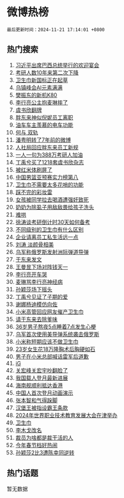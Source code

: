 # 微博热榜

`最后更新时间：2024-11-21 17:14:01 +0800`

## 热门搜索

1. [习近平出席巴西总统举行的欢迎宴会](https://m.weibo.cn/search?containerid=100103type%3D1%26t%3D10%26q%3D%23%E4%B9%A0%E8%BF%91%E5%B9%B3%E5%87%BA%E5%B8%AD%E5%B7%B4%E8%A5%BF%E6%80%BB%E7%BB%9F%E4%B8%BE%E8%A1%8C%E7%9A%84%E6%AC%A2%E8%BF%8E%E5%AE%B4%E4%BC%9A%23&stream_entry_id=51&isnewpage=1&extparam=seat%3D1%26pos%3D0%26stream_entry_id%3D51%26c_type%3D51%26filter_type%3Drealtimehot%26cate%3D10103%26q%3D%2523%25E4%25B9%25A0%25E8%25BF%2591%25E5%25B9%25B3%25E5%2587%25BA%25E5%25B8%25AD%25E5%25B7%25B4%25E8%25A5%25BF%25E6%2580%25BB%25E7%25BB%259F%25E4%25B8%25BE%25E8%25A1%258C%25E7%259A%2584%25E6%25AC%25A2%25E8%25BF%258E%25E5%25AE%25B4%25E4%25BC%259A%2523%26dgr%3D0%26display_time%3D1732180440%26pre_seqid%3D17321804405900722992137)
1. [考研人数10年来第二次下降](https://m.weibo.cn/search?containerid=100103type%3D1%26t%3D10%26q%3D%23%E8%80%83%E7%A0%94%E4%BA%BA%E6%95%B010%E5%B9%B4%E6%9D%A5%E7%AC%AC%E4%BA%8C%E6%AC%A1%E4%B8%8B%E9%99%8D%23&stream_entry_id=31&isnewpage=1&extparam=seat%3D1%26filter_type%3Drealtimehot%26c_type%3D31%26q%3D%2523%25E8%2580%2583%25E7%25A0%2594%25E4%25BA%25BA%25E6%2595%25B010%25E5%25B9%25B4%25E6%259D%25A5%25E7%25AC%25AC%25E4%25BA%258C%25E6%25AC%25A1%25E4%25B8%258B%25E9%2599%258D%2523%26dgr%3D0%26pos%3D0%26stream_entry_id%3D31%26realpos%3D1%26band_rank%3D1%26flag%3D1%26cate%3D5001%26lcate%3D5001%26display_time%3D1732180440%26pre_seqid%3D17321804405900722992137)
1. [卫生巾新国标正在起草](https://m.weibo.cn/search?containerid=100103type%3D1%26t%3D10%26q%3D%23%E5%8D%AB%E7%94%9F%E5%B7%BE%E6%96%B0%E5%9B%BD%E6%A0%87%E6%AD%A3%E5%9C%A8%E8%B5%B7%E8%8D%89%23&stream_entry_id=31&isnewpage=1&extparam=seat%3D1%26filter_type%3Drealtimehot%26c_type%3D31%26q%3D%2523%25E5%258D%25AB%25E7%2594%259F%25E5%25B7%25BE%25E6%2596%25B0%25E5%259B%25BD%25E6%25A0%2587%25E6%25AD%25A3%25E5%259C%25A8%25E8%25B5%25B7%25E8%258D%2589%2523%26dgr%3D0%26pos%3D1%26stream_entry_id%3D31%26realpos%3D2%26band_rank%3D2%26flag%3D1%26cate%3D5001%26lcate%3D5001%26display_time%3D1732180440%26pre_seqid%3D17321804405900722992137)
1. [乌镇峰会AI元素满满](https://m.weibo.cn/search?containerid=100103type%3D1%26t%3D10%26q%3D%23%E4%B9%8C%E9%95%87%E5%B3%B0%E4%BC%9AAI%E5%85%83%E7%B4%A0%E6%BB%A1%E6%BB%A1%23&stream_entry_id=31&isnewpage=1&extparam=seat%3D1%26filter_type%3Drealtimehot%26c_type%3D31%26q%3D%2523%25E4%25B9%258C%25E9%2595%2587%25E5%25B3%25B0%25E4%25BC%259AAI%25E5%2585%2583%25E7%25B4%25A0%25E6%25BB%25A1%25E6%25BB%25A1%2523%26dgr%3D0%26pos%3D2%26stream_entry_id%3D31%26realpos%3D3%26band_rank%3D3%26flag%3D1%26cate%3D5001%26lcate%3D5001%26display_time%3D1732180440%26pre_seqid%3D17321804405900722992137)
1. [樊振东的新机K80](https://m.weibo.cn/search?containerid=100103type%3D1%26t%3D10%26q%3D%23%E6%A8%8A%E6%8C%AF%E4%B8%9C%E7%9A%84%E6%96%B0%E6%9C%BAK80%23&stream_entry_id=31&isnewpage=1&extparam=seat%3D1%26pos%3D3%26c_type%3D31%26cate%3D5001%26dgr%3D0%26filter_type%3Drealtimehot%26topic_ad%3D1%26stream_entry_id%3D31%26adid%3D264787%26band_rank%3D4%26q%3D%2523%25E6%25A8%258A%25E6%258C%25AF%25E4%25B8%259C%25E7%259A%2584%25E6%2596%25B0%25E6%259C%25BAK80%2523%26lcate%3D5001%26is_ad_pos%3D1%26display_time%3D1732180440%26pre_seqid%3D17321804405900722992137)
1. [李行亮公主抱麦琳摔了](https://m.weibo.cn/search?containerid=100103type%3D1%26t%3D10%26q%3D%23%E6%9D%8E%E8%A1%8C%E4%BA%AE%E5%85%AC%E4%B8%BB%E6%8A%B1%E9%BA%A6%E7%90%B3%E6%91%94%E4%BA%86%23&stream_entry_id=31&isnewpage=1&extparam=seat%3D1%26filter_type%3Drealtimehot%26c_type%3D31%26q%3D%2523%25E6%259D%258E%25E8%25A1%258C%25E4%25BA%25AE%25E5%2585%25AC%25E4%25B8%25BB%25E6%258A%25B1%25E9%25BA%25A6%25E7%2590%25B3%25E6%2591%2594%25E4%25BA%2586%2523%26dgr%3D0%26pos%3D4%26stream_entry_id%3D31%26realpos%3D4%26band_rank%3D4%26flag%3D2%26cate%3D5001%26lcate%3D5001%26display_time%3D1732180440%26pre_seqid%3D17321804405900722992137)
1. [虞书欣翻牌](https://m.weibo.cn/search?containerid=100103type%3D1%26t%3D10%26q%3D%E8%99%9E%E4%B9%A6%E6%AC%A3%E7%BF%BB%E7%89%8C&stream_entry_id=31&isnewpage=1&extparam=seat%3D1%26filter_type%3Drealtimehot%26c_type%3D31%26q%3D%25E8%2599%259E%25E4%25B9%25A6%25E6%25AC%25A3%25E7%25BF%25BB%25E7%2589%258C%26dgr%3D0%26pos%3D5%26stream_entry_id%3D31%26realpos%3D5%26band_rank%3D5%26flag%3D1%26cate%3D5001%26lcate%3D5001%26display_time%3D1732180440%26pre_seqid%3D17321804405900722992137)
1. [胖东来神似倪妮员工离职](https://m.weibo.cn/search?containerid=100103type%3D1%26t%3D10%26q%3D%23%E8%83%96%E4%B8%9C%E6%9D%A5%E7%A5%9E%E4%BC%BC%E5%80%AA%E5%A6%AE%E5%91%98%E5%B7%A5%E7%A6%BB%E8%81%8C%23&stream_entry_id=31&isnewpage=1&extparam=seat%3D1%26filter_type%3Drealtimehot%26c_type%3D31%26q%3D%2523%25E8%2583%2596%25E4%25B8%259C%25E6%259D%25A5%25E7%25A5%259E%25E4%25BC%25BC%25E5%2580%25AA%25E5%25A6%25AE%25E5%2591%2598%25E5%25B7%25A5%25E7%25A6%25BB%25E8%2581%258C%2523%26dgr%3D0%26pos%3D6%26stream_entry_id%3D31%26realpos%3D6%26band_rank%3D6%26flag%3D2%26cate%3D5001%26lcate%3D5001%26display_time%3D1732180440%26pre_seqid%3D17321804405900722992137)
1. [油车车主羡慕的电车功能](https://m.weibo.cn/search?containerid=100103type%3D1%26t%3D10%26q%3D%23%E6%B2%B9%E8%BD%A6%E8%BD%A6%E4%B8%BB%E7%BE%A1%E6%85%95%E7%9A%84%E7%94%B5%E8%BD%A6%E5%8A%9F%E8%83%BD%23&stream_entry_id=31&isnewpage=1&extparam=seat%3D1%26filter_type%3Drealtimehot%26c_type%3D31%26cate%3D5001%26dgr%3D0%26adid%3D264809%26stream_entry_id%3D31%26lcate%3D5001%26band_rank%3D7%26q%3D%2523%25E6%25B2%25B9%25E8%25BD%25A6%25E8%25BD%25A6%25E4%25B8%25BB%25E7%25BE%25A1%25E6%2585%2595%25E7%259A%2584%25E7%2594%25B5%25E8%25BD%25A6%25E5%258A%259F%25E8%2583%25BD%2523%26pos%3D7%26is_ad_pos%3D1%26display_time%3D1732180440%26pre_seqid%3D17321804405900722992137)
1. [何与 双轨](https://m.weibo.cn/search?containerid=100103type%3D1%26t%3D10%26q%3D%E4%BD%95%E4%B8%8E+%E5%8F%8C%E8%BD%A8&stream_entry_id=31&isnewpage=1&extparam=seat%3D1%26filter_type%3Drealtimehot%26c_type%3D31%26q%3D%25E4%25BD%2595%25E4%25B8%258E%2520%25E5%258F%258C%25E8%25BD%25A8%26dgr%3D0%26pos%3D8%26stream_entry_id%3D31%26realpos%3D7%26band_rank%3D7%26flag%3D2%26cate%3D5001%26lcate%3D5001%26display_time%3D1732180440%26pre_seqid%3D17321804405900722992137)
1. [潘粤明转了7年前的微博](https://m.weibo.cn/search?containerid=100103type%3D1%26t%3D10%26q%3D%23%E6%BD%98%E7%B2%A4%E6%98%8E%E8%BD%AC%E4%BA%867%E5%B9%B4%E5%89%8D%E7%9A%84%E5%BE%AE%E5%8D%9A%23&stream_entry_id=31&isnewpage=1&extparam=seat%3D1%26filter_type%3Drealtimehot%26c_type%3D31%26q%3D%2523%25E6%25BD%2598%25E7%25B2%25A4%25E6%2598%258E%25E8%25BD%25AC%25E4%25BA%25867%25E5%25B9%25B4%25E5%2589%258D%25E7%259A%2584%25E5%25BE%25AE%25E5%258D%259A%2523%26dgr%3D0%26pos%3D9%26stream_entry_id%3D31%26realpos%3D8%26band_rank%3D8%26flag%3D1%26cate%3D5001%26lcate%3D5001%26display_time%3D1732180440%26pre_seqid%3D17321804405900722992137)
1. [人社局回应胖东来员工新规](https://m.weibo.cn/search?containerid=100103type%3D1%26t%3D10%26q%3D%23%E4%BA%BA%E7%A4%BE%E5%B1%80%E5%9B%9E%E5%BA%94%E8%83%96%E4%B8%9C%E6%9D%A5%E5%91%98%E5%B7%A5%E6%96%B0%E8%A7%84%23&stream_entry_id=31&isnewpage=1&extparam=seat%3D1%26filter_type%3Drealtimehot%26c_type%3D31%26q%3D%2523%25E4%25BA%25BA%25E7%25A4%25BE%25E5%25B1%2580%25E5%259B%259E%25E5%25BA%2594%25E8%2583%2596%25E4%25B8%259C%25E6%259D%25A5%25E5%2591%2598%25E5%25B7%25A5%25E6%2596%25B0%25E8%25A7%2584%2523%26dgr%3D0%26pos%3D10%26stream_entry_id%3D31%26realpos%3D9%26band_rank%3D9%26flag%3D0%26cate%3D5001%26lcate%3D5001%26display_time%3D1732180440%26pre_seqid%3D17321804405900722992137)
1. [一人一句为388万考研人加油](https://m.weibo.cn/search?containerid=100103type%3D1%26t%3D10%26q%3D%23%E4%B8%80%E4%BA%BA%E4%B8%80%E5%8F%A5%E4%B8%BA388%E4%B8%87%E8%80%83%E7%A0%94%E4%BA%BA%E5%8A%A0%E6%B2%B9%23&stream_entry_id=31&isnewpage=1&extparam=seat%3D1%26filter_type%3Drealtimehot%26c_type%3D31%26q%3D%2523%25E4%25B8%2580%25E4%25BA%25BA%25E4%25B8%2580%25E5%258F%25A5%25E4%25B8%25BA388%25E4%25B8%2587%25E8%2580%2583%25E7%25A0%2594%25E4%25BA%25BA%25E5%258A%25A0%25E6%25B2%25B9%2523%26dgr%3D0%26pos%3D11%26stream_entry_id%3D31%26realpos%3D10%26band_rank%3D10%26flag%3D0%26cate%3D5001%26lcate%3D5001%26display_time%3D1732180440%26pre_seqid%3D17321804405900722992137)
1. [丁禹兮买了1218套虞书欣杂志](https://m.weibo.cn/search?containerid=100103type%3D1%26t%3D10%26q%3D%23%E4%B8%81%E7%A6%B9%E5%85%AE%E4%B9%B0%E4%BA%861218%E5%A5%97%E8%99%9E%E4%B9%A6%E6%AC%A3%E6%9D%82%E5%BF%97%23&stream_entry_id=31&isnewpage=1&extparam=seat%3D1%26filter_type%3Drealtimehot%26c_type%3D31%26q%3D%2523%25E4%25B8%2581%25E7%25A6%25B9%25E5%2585%25AE%25E4%25B9%25B0%25E4%25BA%25861218%25E5%25A5%2597%25E8%2599%259E%25E4%25B9%25A6%25E6%25AC%25A3%25E6%259D%2582%25E5%25BF%2597%2523%26dgr%3D0%26pos%3D12%26stream_entry_id%3D31%26realpos%3D11%26band_rank%3D11%26flag%3D1%26cate%3D5001%26lcate%3D5001%26display_time%3D1732180440%26pre_seqid%3D17321804405900722992137)
1. [被红米体刷屏了](https://m.weibo.cn/search?containerid=100103type%3D1%26t%3D10%26q%3D%23%E8%A2%AB%E7%BA%A2%E7%B1%B3%E4%BD%93%E5%88%B7%E5%B1%8F%E4%BA%86%23&stream_entry_id=31&isnewpage=1&extparam=seat%3D1%26filter_type%3Drealtimehot%26c_type%3D31%26q%3D%2523%25E8%25A2%25AB%25E7%25BA%25A2%25E7%25B1%25B3%25E4%25BD%2593%25E5%2588%25B7%25E5%25B1%258F%25E4%25BA%2586%2523%26dgr%3D0%26pos%3D13%26adid%3D264759%26stream_entry_id%3D31%26realpos%3D12%26band_rank%3D12%26flag%3D0%26cate%3D5001%26lcate%3D5001%26display_time%3D1732180440%26pre_seqid%3D17321804405900722992137)
1. [中国男篮亚预赛实力榜第八](https://m.weibo.cn/search?containerid=100103type%3D1%26t%3D10%26q%3D%23%E4%B8%AD%E5%9B%BD%E7%94%B7%E7%AF%AE%E4%BA%9A%E9%A2%84%E8%B5%9B%E5%AE%9E%E5%8A%9B%E6%A6%9C%E7%AC%AC%E5%85%AB%23&stream_entry_id=31&isnewpage=1&extparam=seat%3D1%26filter_type%3Drealtimehot%26c_type%3D31%26q%3D%2523%25E4%25B8%25AD%25E5%259B%25BD%25E7%2594%25B7%25E7%25AF%25AE%25E4%25BA%259A%25E9%25A2%2584%25E8%25B5%259B%25E5%25AE%259E%25E5%258A%259B%25E6%25A6%259C%25E7%25AC%25AC%25E5%2585%25AB%2523%26dgr%3D0%26pos%3D14%26stream_entry_id%3D31%26realpos%3D13%26band_rank%3D13%26flag%3D1%26cate%3D5001%26lcate%3D5001%26display_time%3D1732180440%26pre_seqid%3D17321804405900722992137)
1. [卫生巾不需要太多花哨的功能](https://m.weibo.cn/search?containerid=100103type%3D1%26t%3D10%26q%3D%23%E5%8D%AB%E7%94%9F%E5%B7%BE%E4%B8%8D%E9%9C%80%E8%A6%81%E5%A4%AA%E5%A4%9A%E8%8A%B1%E5%93%A8%E7%9A%84%E5%8A%9F%E8%83%BD%23&stream_entry_id=31&isnewpage=1&extparam=seat%3D1%26filter_type%3Drealtimehot%26c_type%3D31%26q%3D%2523%25E5%258D%25AB%25E7%2594%259F%25E5%25B7%25BE%25E4%25B8%258D%25E9%259C%2580%25E8%25A6%2581%25E5%25A4%25AA%25E5%25A4%259A%25E8%258A%25B1%25E5%2593%25A8%25E7%259A%2584%25E5%258A%259F%25E8%2583%25BD%2523%26dgr%3D0%26pos%3D15%26stream_entry_id%3D31%26realpos%3D14%26band_rank%3D14%26flag%3D1%26cate%3D5001%26lcate%3D5001%26display_time%3D1732180440%26pre_seqid%3D17321804405900722992137)
1. [踩不完的彩妆雷](https://m.weibo.cn/search?containerid=100103type%3D1%26t%3D10%26q%3D%23%E8%B8%A9%E4%B8%8D%E5%AE%8C%E7%9A%84%E5%BD%A9%E5%A6%86%E9%9B%B7%23&stream_entry_id=31&isnewpage=1&extparam=seat%3D1%26filter_type%3Drealtimehot%26c_type%3D31%26q%3D%2523%25E8%25B8%25A9%25E4%25B8%258D%25E5%25AE%258C%25E7%259A%2584%25E5%25BD%25A9%25E5%25A6%2586%25E9%259B%25B7%2523%26dgr%3D0%26pos%3D16%26adid%3D264853%26stream_entry_id%3D31%26realpos%3D15%26band_rank%3D15%26flag%3D0%26cate%3D5001%26lcate%3D5001%26display_time%3D1732180440%26pre_seqid%3D17321804405900722992137)
1. [女孩被同学拉去喝酒遭强奸致死](https://m.weibo.cn/search?containerid=100103type%3D1%26t%3D10%26q%3D%23%E5%A5%B3%E5%AD%A9%E8%A2%AB%E5%90%8C%E5%AD%A6%E6%8B%89%E5%8E%BB%E5%96%9D%E9%85%92%E9%81%AD%E5%BC%BA%E5%A5%B8%E8%87%B4%E6%AD%BB%23&stream_entry_id=31&isnewpage=1&extparam=seat%3D1%26filter_type%3Drealtimehot%26c_type%3D31%26q%3D%2523%25E5%25A5%25B3%25E5%25AD%25A9%25E8%25A2%25AB%25E5%2590%258C%25E5%25AD%25A6%25E6%258B%2589%25E5%258E%25BB%25E5%2596%259D%25E9%2585%2592%25E9%2581%25AD%25E5%25BC%25BA%25E5%25A5%25B8%25E8%2587%25B4%25E6%25AD%25BB%2523%26dgr%3D0%26pos%3D17%26stream_entry_id%3D31%26realpos%3D16%26band_rank%3D16%26flag%3D0%26cate%3D5001%26lcate%3D5001%26display_time%3D1732180440%26pre_seqid%3D17321804405900722992137)
1. [奶奶为除虱子用敌敌畏给孩子洗头](https://m.weibo.cn/search?containerid=100103type%3D1%26t%3D10%26q%3D%23%E5%A5%B6%E5%A5%B6%E4%B8%BA%E9%99%A4%E8%99%B1%E5%AD%90%E7%94%A8%E6%95%8C%E6%95%8C%E7%95%8F%E7%BB%99%E5%AD%A9%E5%AD%90%E6%B4%97%E5%A4%B4%23&stream_entry_id=31&isnewpage=1&extparam=seat%3D1%26filter_type%3Drealtimehot%26c_type%3D31%26q%3D%2523%25E5%25A5%25B6%25E5%25A5%25B6%25E4%25B8%25BA%25E9%2599%25A4%25E8%2599%25B1%25E5%25AD%2590%25E7%2594%25A8%25E6%2595%258C%25E6%2595%258C%25E7%2595%258F%25E7%25BB%2599%25E5%25AD%25A9%25E5%25AD%2590%25E6%25B4%2597%25E5%25A4%25B4%2523%26dgr%3D0%26pos%3D18%26stream_entry_id%3D31%26realpos%3D17%26band_rank%3D17%26flag%3D1%26cate%3D5001%26lcate%3D5001%26display_time%3D1732180440%26pre_seqid%3D17321804405900722992137)
1. [难哄](https://m.weibo.cn/search?containerid=100103type%3D1%26t%3D10%26q%3D%E9%9A%BE%E5%93%84&stream_entry_id=31&isnewpage=1&extparam=seat%3D1%26filter_type%3Drealtimehot%26c_type%3D31%26q%3D%25E9%259A%25BE%25E5%2593%2584%26dgr%3D0%26pos%3D19%26stream_entry_id%3D31%26realpos%3D18%26band_rank%3D18%26flag%3D2%26cate%3D5001%26lcate%3D5001%26display_time%3D1732180440%26pre_seqid%3D17321804405900722992137)
1. [徐涛谈考研倒计时30天如何备考](https://m.weibo.cn/search?containerid=100103type%3D1%26t%3D10%26q%3D%23%E5%BE%90%E6%B6%9B%E8%B0%88%E8%80%83%E7%A0%94%E5%80%92%E8%AE%A1%E6%97%B630%E5%A4%A9%E5%A6%82%E4%BD%95%E5%A4%87%E8%80%83%23&stream_entry_id=31&isnewpage=1&extparam=seat%3D1%26filter_type%3Drealtimehot%26c_type%3D31%26q%3D%2523%25E5%25BE%2590%25E6%25B6%259B%25E8%25B0%2588%25E8%2580%2583%25E7%25A0%2594%25E5%2580%2592%25E8%25AE%25A1%25E6%2597%25B630%25E5%25A4%25A9%25E5%25A6%2582%25E4%25BD%2595%25E5%25A4%2587%25E8%2580%2583%2523%26dgr%3D0%26pos%3D20%26stream_entry_id%3D31%26realpos%3D19%26band_rank%3D19%26flag%3D1%26cate%3D5001%26lcate%3D5001%26display_time%3D1732180440%26pre_seqid%3D17321804405900722992137)
1. [不同级别的卫生巾有什么区别](https://m.weibo.cn/search?containerid=100103type%3D1%26t%3D10%26q%3D%23%E4%B8%8D%E5%90%8C%E7%BA%A7%E5%88%AB%E7%9A%84%E5%8D%AB%E7%94%9F%E5%B7%BE%E6%9C%89%E4%BB%80%E4%B9%88%E5%8C%BA%E5%88%AB%23&stream_entry_id=31&isnewpage=1&extparam=seat%3D1%26filter_type%3Drealtimehot%26c_type%3D31%26q%3D%2523%25E4%25B8%258D%25E5%2590%258C%25E7%25BA%25A7%25E5%2588%25AB%25E7%259A%2584%25E5%258D%25AB%25E7%2594%259F%25E5%25B7%25BE%25E6%259C%2589%25E4%25BB%2580%25E4%25B9%2588%25E5%258C%25BA%25E5%2588%25AB%2523%26dgr%3D0%26pos%3D21%26stream_entry_id%3D31%26realpos%3D20%26band_rank%3D20%26flag%3D1%26cate%3D5001%26lcate%3D5001%26display_time%3D1732180440%26pre_seqid%3D17321804405900722992137)
1. [企业请离员工私生活远一点](https://m.weibo.cn/search?containerid=100103type%3D1%26t%3D10%26q%3D%23%E4%BC%81%E4%B8%9A%E8%AF%B7%E7%A6%BB%E5%91%98%E5%B7%A5%E7%A7%81%E7%94%9F%E6%B4%BB%E8%BF%9C%E4%B8%80%E7%82%B9%23&stream_entry_id=31&isnewpage=1&extparam=seat%3D1%26filter_type%3Drealtimehot%26c_type%3D31%26q%3D%2523%25E4%25BC%2581%25E4%25B8%259A%25E8%25AF%25B7%25E7%25A6%25BB%25E5%2591%2598%25E5%25B7%25A5%25E7%25A7%2581%25E7%2594%259F%25E6%25B4%25BB%25E8%25BF%259C%25E4%25B8%2580%25E7%2582%25B9%2523%26dgr%3D0%26pos%3D22%26stream_entry_id%3D31%26realpos%3D21%26band_rank%3D21%26flag%3D2%26cate%3D5001%26lcate%3D5001%26display_time%3D1732180440%26pre_seqid%3D17321804405900722992137)
1. [刘涛 淡颜骨相美](https://m.weibo.cn/search?containerid=100103type%3D1%26t%3D10%26q%3D%E5%88%98%E6%B6%9B+%E6%B7%A1%E9%A2%9C%E9%AA%A8%E7%9B%B8%E7%BE%8E&stream_entry_id=31&isnewpage=1&extparam=seat%3D1%26filter_type%3Drealtimehot%26c_type%3D31%26q%3D%25E5%2588%2598%25E6%25B6%259B%2520%25E6%25B7%25A1%25E9%25A2%259C%25E9%25AA%25A8%25E7%259B%25B8%25E7%25BE%258E%26dgr%3D0%26pos%3D23%26stream_entry_id%3D31%26realpos%3D22%26band_rank%3D22%26flag%3D1%26cate%3D5001%26lcate%3D5001%26display_time%3D1732180440%26pre_seqid%3D17321804405900722992137)
1. [乌军称俄罗斯发射洲际弹道导弹](https://m.weibo.cn/search?containerid=100103type%3D1%26t%3D10%26q%3D%23%E4%B9%8C%E5%86%9B%E7%A7%B0%E4%BF%84%E7%BD%97%E6%96%AF%E5%8F%91%E5%B0%84%E6%B4%B2%E9%99%85%E5%BC%B9%E9%81%93%E5%AF%BC%E5%BC%B9%23&stream_entry_id=31&isnewpage=1&extparam=seat%3D1%26filter_type%3Drealtimehot%26c_type%3D31%26q%3D%2523%25E4%25B9%258C%25E5%2586%259B%25E7%25A7%25B0%25E4%25BF%2584%25E7%25BD%2597%25E6%2596%25AF%25E5%258F%2591%25E5%25B0%2584%25E6%25B4%25B2%25E9%2599%2585%25E5%25BC%25B9%25E9%2581%2593%25E5%25AF%25BC%25E5%25BC%25B9%2523%26dgr%3D0%26pos%3D24%26stream_entry_id%3D31%26realpos%3D23%26band_rank%3D23%26flag%3D1%26cate%3D5001%26lcate%3D5001%26display_time%3D1732180440%26pre_seqid%3D17321804405900722992137)
1. [于东来发文](https://m.weibo.cn/search?containerid=100103type%3D1%26t%3D10%26q%3D%23%E4%BA%8E%E4%B8%9C%E6%9D%A5%E5%8F%91%E6%96%87%23&stream_entry_id=31&isnewpage=1&extparam=seat%3D1%26filter_type%3Drealtimehot%26c_type%3D31%26q%3D%2523%25E4%25BA%258E%25E4%25B8%259C%25E6%259D%25A5%25E5%258F%2591%25E6%2596%2587%2523%26dgr%3D0%26pos%3D25%26stream_entry_id%3D31%26realpos%3D24%26band_rank%3D24%26flag%3D0%26cate%3D5001%26lcate%3D5001%26display_time%3D1732180440%26pre_seqid%3D17321804405900722992137)
1. [王曼昱下场对阵钱天一](https://m.weibo.cn/search?containerid=100103type%3D1%26t%3D10%26q%3D%23%E7%8E%8B%E6%9B%BC%E6%98%B1%E4%B8%8B%E5%9C%BA%E5%AF%B9%E9%98%B5%E9%92%B1%E5%A4%A9%E4%B8%80%23&stream_entry_id=31&isnewpage=1&extparam=seat%3D1%26filter_type%3Drealtimehot%26c_type%3D31%26q%3D%2523%25E7%258E%258B%25E6%259B%25BC%25E6%2598%25B1%25E4%25B8%258B%25E5%259C%25BA%25E5%25AF%25B9%25E9%2598%25B5%25E9%2592%25B1%25E5%25A4%25A9%25E4%25B8%2580%2523%26dgr%3D0%26pos%3D26%26stream_entry_id%3D31%26realpos%3D25%26band_rank%3D25%26flag%3D1%26cate%3D5001%26lcate%3D5001%26display_time%3D1732180440%26pre_seqid%3D17321804405900722992137)
1. [李行亮开车哭](https://m.weibo.cn/search?containerid=100103type%3D1%26t%3D10%26q%3D%E6%9D%8E%E8%A1%8C%E4%BA%AE%E5%BC%80%E8%BD%A6%E5%93%AD&stream_entry_id=31&isnewpage=1&extparam=seat%3D1%26filter_type%3Drealtimehot%26c_type%3D31%26q%3D%25E6%259D%258E%25E8%25A1%258C%25E4%25BA%25AE%25E5%25BC%2580%25E8%25BD%25A6%25E5%2593%25AD%26dgr%3D0%26pos%3D27%26stream_entry_id%3D31%26realpos%3D26%26band_rank%3D26%26flag%3D0%26cate%3D5001%26lcate%3D5001%26display_time%3D1732180440%26pre_seqid%3D17321804405900722992137)
1. [麦琳骂李行亮神经病](https://m.weibo.cn/search?containerid=100103type%3D1%26t%3D10%26q%3D%23%E9%BA%A6%E7%90%B3%E9%AA%82%E6%9D%8E%E8%A1%8C%E4%BA%AE%E7%A5%9E%E7%BB%8F%E7%97%85%23&stream_entry_id=31&isnewpage=1&extparam=seat%3D1%26filter_type%3Drealtimehot%26c_type%3D31%26q%3D%2523%25E9%25BA%25A6%25E7%2590%25B3%25E9%25AA%2582%25E6%259D%258E%25E8%25A1%258C%25E4%25BA%25AE%25E7%25A5%259E%25E7%25BB%258F%25E7%2597%2585%2523%26dgr%3D0%26pos%3D28%26stream_entry_id%3D31%26realpos%3D27%26band_rank%3D27%26flag%3D0%26cate%3D5001%26lcate%3D5001%26display_time%3D1732180440%26pre_seqid%3D17321804405900722992137)
1. [孙颖莎场下摇头](https://m.weibo.cn/search?containerid=100103type%3D1%26t%3D10%26q%3D%23%E5%AD%99%E9%A2%96%E8%8E%8E%E5%9C%BA%E4%B8%8B%E6%91%87%E5%A4%B4%23&stream_entry_id=31&isnewpage=1&extparam=seat%3D1%26filter_type%3Drealtimehot%26c_type%3D31%26q%3D%2523%25E5%25AD%2599%25E9%25A2%2596%25E8%258E%258E%25E5%259C%25BA%25E4%25B8%258B%25E6%2591%2587%25E5%25A4%25B4%2523%26dgr%3D0%26pos%3D29%26stream_entry_id%3D31%26realpos%3D28%26band_rank%3D28%26flag%3D0%26cate%3D5001%26lcate%3D5001%26display_time%3D1732180440%26pre_seqid%3D17321804405900722992137)
1. [丁禹兮见证了子期的爱](https://m.weibo.cn/search?containerid=100103type%3D1%26t%3D10%26q%3D%23%E4%B8%81%E7%A6%B9%E5%85%AE%E8%A7%81%E8%AF%81%E4%BA%86%E5%AD%90%E6%9C%9F%E7%9A%84%E7%88%B1%23&stream_entry_id=31&isnewpage=1&extparam=seat%3D1%26filter_type%3Drealtimehot%26c_type%3D31%26q%3D%2523%25E4%25B8%2581%25E7%25A6%25B9%25E5%2585%25AE%25E8%25A7%2581%25E8%25AF%2581%25E4%25BA%2586%25E5%25AD%2590%25E6%259C%259F%25E7%259A%2584%25E7%2588%25B1%2523%26dgr%3D0%26pos%3D30%26stream_entry_id%3D31%26realpos%3D29%26band_rank%3D29%26flag%3D1%26cate%3D5001%26lcate%3D5001%26display_time%3D1732180440%26pre_seqid%3D17321804405900722992137)
1. [谢娜杨迪模仿向佐](https://m.weibo.cn/search?containerid=100103type%3D1%26t%3D10%26q%3D%23%E8%B0%A2%E5%A8%9C%E6%9D%A8%E8%BF%AA%E6%A8%A1%E4%BB%BF%E5%90%91%E4%BD%90%23&stream_entry_id=31&isnewpage=1&extparam=seat%3D1%26filter_type%3Drealtimehot%26c_type%3D31%26q%3D%2523%25E8%25B0%25A2%25E5%25A8%259C%25E6%259D%25A8%25E8%25BF%25AA%25E6%25A8%25A1%25E4%25BB%25BF%25E5%2590%2591%25E4%25BD%2590%2523%26dgr%3D0%26pos%3D31%26stream_entry_id%3D31%26realpos%3D30%26band_rank%3D30%26flag%3D1%26cate%3D5001%26lcate%3D5001%26display_time%3D1732180440%26pre_seqid%3D17321804405900722992137)
1. [小米高管回应网友催产卫生巾](https://m.weibo.cn/search?containerid=100103type%3D1%26t%3D10%26q%3D%23%E5%B0%8F%E7%B1%B3%E9%AB%98%E7%AE%A1%E5%9B%9E%E5%BA%94%E7%BD%91%E5%8F%8B%E5%82%AC%E4%BA%A7%E5%8D%AB%E7%94%9F%E5%B7%BE%23&stream_entry_id=31&isnewpage=1&extparam=seat%3D1%26filter_type%3Drealtimehot%26c_type%3D31%26q%3D%2523%25E5%25B0%258F%25E7%25B1%25B3%25E9%25AB%2598%25E7%25AE%25A1%25E5%259B%259E%25E5%25BA%2594%25E7%25BD%2591%25E5%258F%258B%25E5%2582%25AC%25E4%25BA%25A7%25E5%258D%25AB%25E7%2594%259F%25E5%25B7%25BE%2523%26dgr%3D0%26pos%3D32%26stream_entry_id%3D31%26realpos%3D31%26band_rank%3D31%26flag%3D0%26cate%3D5001%26lcate%3D5001%26display_time%3D1732180440%26pre_seqid%3D17321804405900722992137)
1. [请于东来去除爹味](https://m.weibo.cn/search?containerid=100103type%3D1%26t%3D10%26q%3D%23%E8%AF%B7%E4%BA%8E%E4%B8%9C%E6%9D%A5%E5%8E%BB%E9%99%A4%E7%88%B9%E5%91%B3%23&stream_entry_id=31&isnewpage=1&extparam=seat%3D1%26filter_type%3Drealtimehot%26c_type%3D31%26q%3D%2523%25E8%25AF%25B7%25E4%25BA%258E%25E4%25B8%259C%25E6%259D%25A5%25E5%258E%25BB%25E9%2599%25A4%25E7%2588%25B9%25E5%2591%25B3%2523%26dgr%3D0%26pos%3D33%26stream_entry_id%3D31%26realpos%3D32%26band_rank%3D32%26flag%3D1%26cate%3D5001%26lcate%3D5001%26display_time%3D1732180440%26pre_seqid%3D17321804405900722992137)
1. [36岁男子熬夜5点睡着7点发生心梗](https://m.weibo.cn/search?containerid=100103type%3D1%26t%3D10%26q%3D%2336%E5%B2%81%E7%94%B7%E5%AD%90%E7%86%AC%E5%A4%9C5%E7%82%B9%E7%9D%A1%E7%9D%807%E7%82%B9%E5%8F%91%E7%94%9F%E5%BF%83%E6%A2%97%23&stream_entry_id=31&isnewpage=1&extparam=seat%3D1%26filter_type%3Drealtimehot%26c_type%3D31%26q%3D%252336%25E5%25B2%2581%25E7%2594%25B7%25E5%25AD%2590%25E7%2586%25AC%25E5%25A4%259C5%25E7%2582%25B9%25E7%259D%25A1%25E7%259D%25807%25E7%2582%25B9%25E5%258F%2591%25E7%2594%259F%25E5%25BF%2583%25E6%25A2%2597%2523%26dgr%3D0%26pos%3D34%26stream_entry_id%3D31%26realpos%3D33%26band_rank%3D33%26flag%3D0%26cate%3D5001%26lcate%3D5001%26display_time%3D1732180440%26pre_seqid%3D17321804405900722992137)
1. [乌军首次使用美导弹系统袭击俄罗斯](https://m.weibo.cn/search?containerid=100103type%3D1%26t%3D10%26q%3D%E4%B9%8C%E5%86%9B%E9%A6%96%E6%AC%A1%E4%BD%BF%E7%94%A8%E7%BE%8E%E5%AF%BC%E5%BC%B9%E7%B3%BB%E7%BB%9F%E8%A2%AD%E5%87%BB%E4%BF%84%E7%BD%97%E6%96%AF&stream_entry_id=31&isnewpage=1&extparam=seat%3D1%26filter_type%3Drealtimehot%26c_type%3D31%26q%3D%25E4%25B9%258C%25E5%2586%259B%25E9%25A6%2596%25E6%25AC%25A1%25E4%25BD%25BF%25E7%2594%25A8%25E7%25BE%258E%25E5%25AF%25BC%25E5%25BC%25B9%25E7%25B3%25BB%25E7%25BB%259F%25E8%25A2%25AD%25E5%2587%25BB%25E4%25BF%2584%25E7%25BD%2597%25E6%2596%25AF%26dgr%3D0%26pos%3D35%26stream_entry_id%3D31%26realpos%3D34%26band_rank%3D34%26flag%3D0%26cate%3D5001%26lcate%3D5001%26display_time%3D1732180440%26pre_seqid%3D17321804405900722992137)
1. [小米称短期应该不做卫生巾](https://m.weibo.cn/search?containerid=100103type%3D1%26t%3D10%26q%3D%23%E5%B0%8F%E7%B1%B3%E7%A7%B0%E7%9F%AD%E6%9C%9F%E5%BA%94%E8%AF%A5%E4%B8%8D%E5%81%9A%E5%8D%AB%E7%94%9F%E5%B7%BE%23&stream_entry_id=31&isnewpage=1&extparam=seat%3D1%26filter_type%3Drealtimehot%26c_type%3D31%26q%3D%2523%25E5%25B0%258F%25E7%25B1%25B3%25E7%25A7%25B0%25E7%259F%25AD%25E6%259C%259F%25E5%25BA%2594%25E8%25AF%25A5%25E4%25B8%258D%25E5%2581%259A%25E5%258D%25AB%25E7%2594%259F%25E5%25B7%25BE%2523%26dgr%3D0%26pos%3D36%26stream_entry_id%3D31%26realpos%3D35%26band_rank%3D35%26flag%3D0%26cate%3D5001%26lcate%3D5001%26display_time%3D1732180440%26pre_seqid%3D17321804405900722992137)
1. [23岁女生花18万隆胸术后胸硬如石](https://m.weibo.cn/search?containerid=100103type%3D1%26t%3D10%26q%3D%2323%E5%B2%81%E5%A5%B3%E7%94%9F%E8%8A%B118%E4%B8%87%E9%9A%86%E8%83%B8%E6%9C%AF%E5%90%8E%E8%83%B8%E7%A1%AC%E5%A6%82%E7%9F%B3%23&stream_entry_id=31&isnewpage=1&extparam=seat%3D1%26filter_type%3Drealtimehot%26c_type%3D31%26q%3D%252323%25E5%25B2%2581%25E5%25A5%25B3%25E7%2594%259F%25E8%258A%25B118%25E4%25B8%2587%25E9%259A%2586%25E8%2583%25B8%25E6%259C%25AF%25E5%2590%258E%25E8%2583%25B8%25E7%25A1%25AC%25E5%25A6%2582%25E7%259F%25B3%2523%26dgr%3D0%26pos%3D37%26stream_entry_id%3D31%26realpos%3D36%26band_rank%3D36%26flag%3D0%26cate%3D5001%26lcate%3D5001%26display_time%3D1732180440%26pre_seqid%3D17321804405900722992137)
1. [男子在小米总部喊话雷军后道歉](https://m.weibo.cn/search?containerid=100103type%3D1%26t%3D10%26q%3D%23%E7%94%B7%E5%AD%90%E5%9C%A8%E5%B0%8F%E7%B1%B3%E6%80%BB%E9%83%A8%E5%96%8A%E8%AF%9D%E9%9B%B7%E5%86%9B%E5%90%8E%E9%81%93%E6%AD%89%23&stream_entry_id=31&isnewpage=1&extparam=seat%3D1%26filter_type%3Drealtimehot%26c_type%3D31%26q%3D%2523%25E7%2594%25B7%25E5%25AD%2590%25E5%259C%25A8%25E5%25B0%258F%25E7%25B1%25B3%25E6%2580%25BB%25E9%2583%25A8%25E5%2596%258A%25E8%25AF%259D%25E9%259B%25B7%25E5%2586%259B%25E5%2590%258E%25E9%2581%2593%25E6%25AD%2589%2523%26dgr%3D0%26pos%3D38%26stream_entry_id%3D31%26realpos%3D37%26band_rank%3D37%26flag%3D1%26cate%3D5001%26lcate%3D5001%26display_time%3D1732180440%26pre_seqid%3D17321804405900722992137)
1. [iG](https://m.weibo.cn/search?containerid=100103type%3D1%26t%3D10%26q%3DiG&stream_entry_id=31&isnewpage=1&extparam=seat%3D1%26filter_type%3Drealtimehot%26c_type%3D31%26q%3DiG%26dgr%3D0%26pos%3D39%26stream_entry_id%3D31%26realpos%3D38%26band_rank%3D38%26flag%3D0%26cate%3D5001%26lcate%3D5001%26display_time%3D1732180440%26pre_seqid%3D17321804405900722992137)
1. [关宏峰关宏宇吵翻脸了](https://m.weibo.cn/search?containerid=100103type%3D1%26t%3D10%26q%3D%E5%85%B3%E5%AE%8F%E5%B3%B0%E5%85%B3%E5%AE%8F%E5%AE%87%E5%90%B5%E7%BF%BB%E8%84%B8%E4%BA%86&stream_entry_id=31&isnewpage=1&extparam=seat%3D1%26filter_type%3Drealtimehot%26c_type%3D31%26q%3D%25E5%2585%25B3%25E5%25AE%258F%25E5%25B3%25B0%25E5%2585%25B3%25E5%25AE%258F%25E5%25AE%2587%25E5%2590%25B5%25E7%25BF%25BB%25E8%2584%25B8%25E4%25BA%2586%26dgr%3D0%26pos%3D40%26stream_entry_id%3D31%26realpos%3D39%26band_rank%3D39%26flag%3D1%26cate%3D5001%26lcate%3D5001%26display_time%3D1732180440%26pre_seqid%3D17321804405900722992137)
1. [我国载人登月最新进展](https://m.weibo.cn/search?containerid=100103type%3D1%26t%3D10%26q%3D%23%E6%88%91%E5%9B%BD%E8%BD%BD%E4%BA%BA%E7%99%BB%E6%9C%88%E6%9C%80%E6%96%B0%E8%BF%9B%E5%B1%95%23&stream_entry_id=31&isnewpage=1&extparam=seat%3D1%26filter_type%3Drealtimehot%26c_type%3D31%26q%3D%2523%25E6%2588%2591%25E5%259B%25BD%25E8%25BD%25BD%25E4%25BA%25BA%25E7%2599%25BB%25E6%259C%2588%25E6%259C%2580%25E6%2596%25B0%25E8%25BF%259B%25E5%25B1%2595%2523%26dgr%3D0%26pos%3D41%26stream_entry_id%3D31%26realpos%3D40%26band_rank%3D40%26flag%3D1%26cate%3D5001%26lcate%3D5001%26display_time%3D1732180440%26pre_seqid%3D17321804405900722992137)
1. [海南舰顺利抵达香港](https://m.weibo.cn/search?containerid=100103type%3D1%26t%3D10%26q%3D%23%E6%B5%B7%E5%8D%97%E8%88%B0%E9%A1%BA%E5%88%A9%E6%8A%B5%E8%BE%BE%E9%A6%99%E6%B8%AF%23&stream_entry_id=31&isnewpage=1&extparam=seat%3D1%26filter_type%3Drealtimehot%26c_type%3D31%26q%3D%2523%25E6%25B5%25B7%25E5%258D%2597%25E8%2588%25B0%25E9%25A1%25BA%25E5%2588%25A9%25E6%258A%25B5%25E8%25BE%25BE%25E9%25A6%2599%25E6%25B8%25AF%2523%26dgr%3D0%26pos%3D42%26stream_entry_id%3D31%26realpos%3D41%26band_rank%3D41%26flag%3D1%26cate%3D5001%26lcate%3D5001%26display_time%3D1732180440%26pre_seqid%3D17321804405900722992137)
1. [中国人首次登月动画演示](https://m.weibo.cn/search?containerid=100103type%3D1%26t%3D10%26q%3D%23%E4%B8%AD%E5%9B%BD%E4%BA%BA%E9%A6%96%E6%AC%A1%E7%99%BB%E6%9C%88%E5%8A%A8%E7%94%BB%E6%BC%94%E7%A4%BA%23&stream_entry_id=31&isnewpage=1&extparam=seat%3D1%26filter_type%3Drealtimehot%26c_type%3D31%26q%3D%2523%25E4%25B8%25AD%25E5%259B%25BD%25E4%25BA%25BA%25E9%25A6%2596%25E6%25AC%25A1%25E7%2599%25BB%25E6%259C%2588%25E5%258A%25A8%25E7%2594%25BB%25E6%25BC%2594%25E7%25A4%25BA%2523%26dgr%3D0%26pos%3D43%26stream_entry_id%3D31%26realpos%3D42%26band_rank%3D42%26flag%3D0%26cate%3D5001%26lcate%3D5001%26display_time%3D1732180440%26pre_seqid%3D17321804405900722992137)
1. [张本智和气得跺脚](https://m.weibo.cn/search?containerid=100103type%3D1%26t%3D10%26q%3D%E5%BC%A0%E6%9C%AC%E6%99%BA%E5%92%8C%E6%B0%94%E5%BE%97%E8%B7%BA%E8%84%9A&stream_entry_id=31&isnewpage=1&extparam=seat%3D1%26filter_type%3Drealtimehot%26c_type%3D31%26q%3D%25E5%25BC%25A0%25E6%259C%25AC%25E6%2599%25BA%25E5%2592%258C%25E6%25B0%2594%25E5%25BE%2597%25E8%25B7%25BA%25E8%2584%259A%26dgr%3D0%26pos%3D44%26stream_entry_id%3D31%26realpos%3D43%26band_rank%3D43%26flag%3D1%26cate%3D5001%26lcate%3D5001%26display_time%3D1732180440%26pre_seqid%3D17321804405900722992137)
1. [汉堡王被指设霸王条款](https://m.weibo.cn/search?containerid=100103type%3D1%26t%3D10%26q%3D%23%E6%B1%89%E5%A0%A1%E7%8E%8B%E8%A2%AB%E6%8C%87%E8%AE%BE%E9%9C%B8%E7%8E%8B%E6%9D%A1%E6%AC%BE%23&stream_entry_id=31&isnewpage=1&extparam=seat%3D1%26filter_type%3Drealtimehot%26c_type%3D31%26q%3D%2523%25E6%25B1%2589%25E5%25A0%25A1%25E7%258E%258B%25E8%25A2%25AB%25E6%258C%2587%25E8%25AE%25BE%25E9%259C%25B8%25E7%258E%258B%25E6%259D%25A1%25E6%25AC%25BE%2523%26dgr%3D0%26pos%3D45%26stream_entry_id%3D31%26realpos%3D44%26band_rank%3D44%26flag%3D1%26cate%3D5001%26lcate%3D5001%26display_time%3D1732180440%26pre_seqid%3D17321804405900722992137)
1. [2024年世界职业技术教育发展大会在津举办](https://m.weibo.cn/search?containerid=100103type%3D1%26t%3D10%26q%3D%232024%E5%B9%B4%E4%B8%96%E7%95%8C%E8%81%8C%E4%B8%9A%E6%8A%80%E6%9C%AF%E6%95%99%E8%82%B2%E5%8F%91%E5%B1%95%E5%A4%A7%E4%BC%9A%E5%9C%A8%E6%B4%A5%E4%B8%BE%E5%8A%9E%23&stream_entry_id=31&isnewpage=1&extparam=seat%3D1%26filter_type%3Drealtimehot%26c_type%3D31%26q%3D%25232024%25E5%25B9%25B4%25E4%25B8%2596%25E7%2595%258C%25E8%2581%258C%25E4%25B8%259A%25E6%258A%2580%25E6%259C%25AF%25E6%2595%2599%25E8%2582%25B2%25E5%258F%2591%25E5%25B1%2595%25E5%25A4%25A7%25E4%25BC%259A%25E5%259C%25A8%25E6%25B4%25A5%25E4%25B8%25BE%25E5%258A%259E%2523%26dgr%3D0%26pos%3D46%26stream_entry_id%3D31%26realpos%3D45%26band_rank%3D45%26flag%3D1%26cate%3D5001%26lcate%3D5001%26display_time%3D1732180440%26pre_seqid%3D17321804405900722992137)
1. [卫生巾](https://m.weibo.cn/search?containerid=100103type%3D1%26t%3D10%26q%3D%E5%8D%AB%E7%94%9F%E5%B7%BE&stream_entry_id=31&isnewpage=1&extparam=seat%3D1%26filter_type%3Drealtimehot%26c_type%3D31%26q%3D%25E5%258D%25AB%25E7%2594%259F%25E5%25B7%25BE%26dgr%3D0%26pos%3D47%26stream_entry_id%3D31%26realpos%3D46%26band_rank%3D46%26flag%3D0%26cate%3D5001%26lcate%3D5001%26display_time%3D1732180440%26pre_seqid%3D17321804405900722992137)
1. [李木戈改名](https://m.weibo.cn/search?containerid=100103type%3D1%26t%3D10%26q%3D%23%E6%9D%8E%E6%9C%A8%E6%88%88%E6%94%B9%E5%90%8D%23&stream_entry_id=31&isnewpage=1&extparam=seat%3D1%26filter_type%3Drealtimehot%26c_type%3D31%26q%3D%2523%25E6%259D%258E%25E6%259C%25A8%25E6%2588%2588%25E6%2594%25B9%25E5%2590%258D%2523%26dgr%3D0%26pos%3D48%26stream_entry_id%3D31%26realpos%3D47%26band_rank%3D47%26flag%3D1%26cate%3D5001%26lcate%3D5001%26display_time%3D1732180440%26pre_seqid%3D17321804405900722992137)
1. [裁员为啥都是裁干活的人](https://m.weibo.cn/search?containerid=100103type%3D1%26t%3D10%26q%3D%23%E8%A3%81%E5%91%98%E4%B8%BA%E5%95%A5%E9%83%BD%E6%98%AF%E8%A3%81%E5%B9%B2%E6%B4%BB%E7%9A%84%E4%BA%BA%23&stream_entry_id=31&isnewpage=1&extparam=seat%3D1%26filter_type%3Drealtimehot%26c_type%3D31%26q%3D%2523%25E8%25A3%2581%25E5%2591%2598%25E4%25B8%25BA%25E5%2595%25A5%25E9%2583%25BD%25E6%2598%25AF%25E8%25A3%2581%25E5%25B9%25B2%25E6%25B4%25BB%25E7%259A%2584%25E4%25BA%25BA%2523%26dgr%3D0%26pos%3D49%26stream_entry_id%3D31%26realpos%3D48%26band_rank%3D48%26flag%3D0%26cate%3D5001%26lcate%3D5001%26display_time%3D1732180440%26pre_seqid%3D17321804405900722992137)
1. [今年春节档好热闹](https://m.weibo.cn/search?containerid=100103type%3D1%26t%3D10%26q%3D%E4%BB%8A%E5%B9%B4%E6%98%A5%E8%8A%82%E6%A1%A3%E5%A5%BD%E7%83%AD%E9%97%B9&stream_entry_id=31&isnewpage=1&extparam=seat%3D1%26filter_type%3Drealtimehot%26c_type%3D31%26q%3D%25E4%25BB%258A%25E5%25B9%25B4%25E6%2598%25A5%25E8%258A%2582%25E6%25A1%25A3%25E5%25A5%25BD%25E7%2583%25AD%25E9%2597%25B9%26dgr%3D0%26pos%3D50%26stream_entry_id%3D31%26realpos%3D49%26band_rank%3D49%26flag%3D0%26cate%3D5001%26lcate%3D5001%26display_time%3D1732180440%26pre_seqid%3D17321804405900722992137)
1. [孙颖莎2比3遭陈幸同逆转](https://m.weibo.cn/search?containerid=100103type%3D1%26t%3D10%26q%3D%23%E5%AD%99%E9%A2%96%E8%8E%8E2%E6%AF%943%E9%81%AD%E9%99%88%E5%B9%B8%E5%90%8C%E9%80%86%E8%BD%AC%23&stream_entry_id=31&isnewpage=1&extparam=seat%3D1%26filter_type%3Drealtimehot%26c_type%3D31%26q%3D%2523%25E5%25AD%2599%25E9%25A2%2596%25E8%258E%258E2%25E6%25AF%25943%25E9%2581%25AD%25E9%2599%2588%25E5%25B9%25B8%25E5%2590%258C%25E9%2580%2586%25E8%25BD%25AC%2523%26dgr%3D0%26pos%3D51%26stream_entry_id%3D31%26realpos%3D50%26band_rank%3D50%26flag%3D0%26cate%3D5001%26lcate%3D5001%26display_time%3D1732180440%26pre_seqid%3D17321804405900722992137)

## 热门话题

暂无数据
